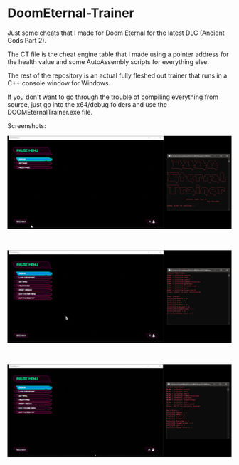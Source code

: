# DoomEternal-Trainer
Just some cheats that I made for Doom Eternal for the latest DLC (Ancient Gods Part 2).

The CT file is the cheat engine table that I made using a pointer address for the health value and some AutoAssembly scripts for everything else.

The rest of the repository is an actual fully fleshed out trainer that runs in a C++ console window for Windows.

If you don't want to go through the trouble of compiling everything from source, just go into the x64/debug folders and use the DOOMEternalTrainer.exe file.


Screenshots:

<p align="center">
  <img src="./screenshots/1.PNG" />
</p>
<br>
<p align="center">
  <img src="./screenshots/2.PNG" />
</p>
<br>
<p align="center">
  <img src="./screenshots/3.PNG" />
</p>
